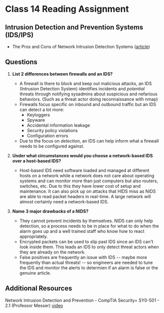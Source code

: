 # Class 14 Reading Assignment

## Intrusion Detection and Prevention Systems (IDS/IPS)

- The Pros and Cons of Network Intrusion Detection Systems ([article](https://www.rapid7.com/blog/post/2017/01/11/the-pros-cons-of-intrusion-detection-systems/))

## Questions

1. **List 2 differences between firewalls and an IDS?**
    - A firewall is there to block and keep out malicious attacks, an IDS (Intrusion Detection System) identifies incidents and *potential* threats through notifying sysadmins about suspicious and nefarious behaviors. (Such as a threat actor doing reconnaissance with nmap)
    - Firewalls focus specific on inbound and outbound traffic but an IDS can detect a lot more:
      - Keyloggers
      - Spyware
      - Accidental information leakage
      - Security policy violations
      - Configuration errors
    - Due to the focus on *detection*, an IDS can help inform what a firewall needs to be configured against.

2. **Under what circumstances would you choose a network-based IDS over a host-based IDS?**
    - Host-based IDS need software loaded and managed at different hosts on a network while a network does not care about operating systems and can monitor more than just computers but also routers, switches, etc. Due to this they have lower cost of setup and maintenance. It can also pick up on attacks that HIDS miss as NIDS are able to read packet headers in real-time. A large network will almost certainly need a network-based IDS.

3. **Name 3 major drawbacks of a NIDS?**
    - They cannot prevent incidents by themselves. NIDS can only help detection, so a process needs to be in place for what to do when the alarm goes up and a well trained staff who know how to react appropriately.
    - Encrypted packets can be used to slip past IDS since an IDS can't look inside them. This leads an IDS to only detect threat actors when they are already on the network.
    - False positives are frequently an issue with IDS -- maybe more frequently than actual threats! -- so engineers are needed to tune the IDS and monitor the alerts to determien if an alarm is false or the genuine article.

## Additional Resources

Network Intrusion Detection and Prevention - CompTIA Security+ SY0-501 - 2.1 (Professor Messer) [video](https://www.youtube.com/watch?v=hEgWPWIuq_s&ab_channel=ProfessorMesser)

